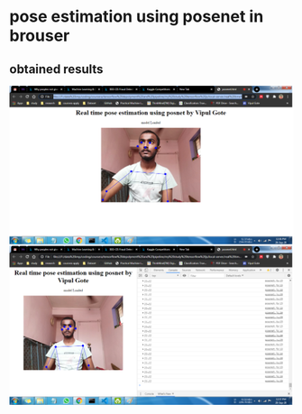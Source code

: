   
# pose estimation using posenet in brouser
## obtained results

![result 1](results/2.png)
![result 1](results/3.png)

